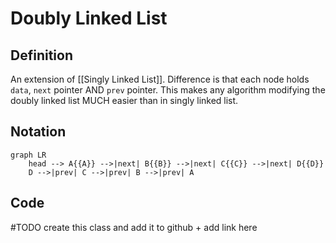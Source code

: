 # Doubly Linked List
## Definition
An extension of [[Singly Linked List]]. Difference is that each node holds `data`, `next` pointer AND `prev` pointer. This makes any algorithm modifying the doubly linked list MUCH easier than in singly linked list.

## Notation
```mermaid
graph LR
    head --> A{{A}} -->|next| B{{B}} -->|next| C{{C}} -->|next| D{{D}}
	D -->|prev| C -->|prev| B -->|prev| A
```


## Code
#TODO  create this class and add it to github + add link here